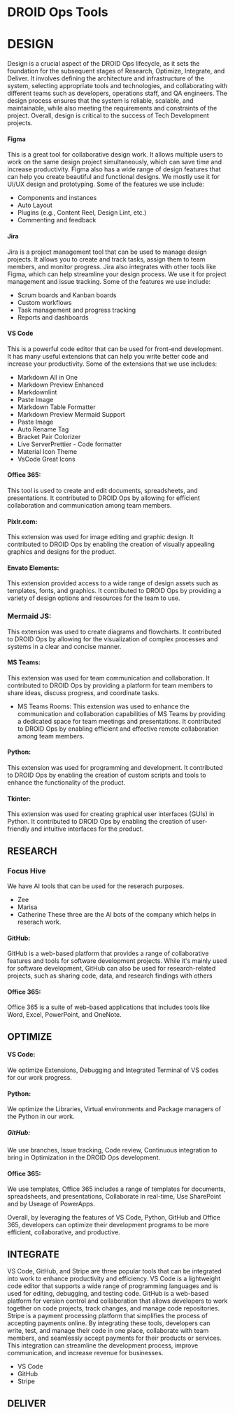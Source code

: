 # DROID Ops Tools

# DESIGN
Design is a crucial aspect of the DROID Ops lifecycle, as it sets the foundation for the subsequent stages of Research, Optimize, Integrate, and Deliver. It involves defining the architecture and infrastructure of the system, selecting appropriate tools and technologies, and collaborating with different teams such as developers, operations staff, and QA engineers. The design process ensures that the system is reliable, scalable, and maintainable, while also meeting the requirements and constraints of the project. Overall, design is critical to the success of Tech Development projects.
 #### Figma
This is a great tool for collaborative design work. It allows multiple users to work on the same design project simultaneously, which can save time and increase productivity. Figma also has a wide range of design features that can help you create beautiful and functional designs. We mostly use it for UI/UX design and prototyping. Some of the features we use include:
- Components and instances
- Auto Layout
- Plugins (e.g., Content Reel, Design Lint, etc.)
- Commenting and feedback
 #### Jira 
Jira is a project management tool that can be used to manage design projects. It allows you to create and track tasks, assign them to team members, and monitor progress. Jira also integrates with other tools like Figma, which can help streamline your design process. We use it for project management and issue tracking. Some of the features we use include:
- Scrum boards and Kanban boards
- Custom workflows
- Task management and progress tracking
- Reports and dashboards
 #### VS Code
This is a powerful code editor that can be used for front-end development. It has many useful extensions that can help you write better code and increase your productivity. Some of the extensions that we use includes:
* Markdown All in One
* Markdown Preview Enhanced
* Markdownlint
* Paste Image
* Markdown Table Formatter
* Markdown Preview Mermaid Support 
* Paste Image 
* Auto Rename Tag
* Bracket Pair Colorizer
* Live ServerPrettier - Code formatter
* Material Icon Theme
* VsCode Great Icons
#### Office 365: 
This tool is used to create and edit documents, spreadsheets, and presentations. It contributed to DROID Ops by allowing for efficient collaboration and communication among team members.
#### Pixlr.com: 
This extension was used for image editing and graphic design. It contributed to DROID Ops by enabling the creation of visually appealing graphics and designs for the product.
#### Envato Elements: 
This extension provided access to a wide range of design assets such as templates, fonts, and graphics. It contributed to DROID Ops by providing a variety of design options and resources for the team to use.
### Mermaid JS: 
This extension was used to create diagrams and flowcharts. It contributed to DROID Ops by allowing for the visualization of complex processes and systems in a clear and concise manner.
#### MS Teams: 
This extension was used for team communication and collaboration. It contributed to DROID Ops by providing a platform for team members to share ideas, discuss progress, and coordinate tasks.
* MS Teams Rooms: 
This extension was used to enhance the communication and collaboration capabilities of MS Teams by providing a dedicated space for team meetings and presentations. It contributed to DROID Ops by enabling efficient and effective remote collaboration among team members.
#### Python: 
This extension was used for programming and development. It contributed to DROID Ops by enabling the creation of custom scripts and tools to enhance the functionality of the product.
#### Tkinter: 
This extension was used for creating graphical user interfaces (GUIs) in Python. It contributed to DROID Ops by enabling the creation of user-friendly and intuitive interfaces for the product.
## RESEARCH
### Focus Hive
We have AI tools that can be used for the reserach purposes.
* Zee
* Marisa
* Catherine
These three are the AI bots of the company which helps in reserach work.
#### GitHub: 
GitHub is a web-based platform that provides a range of collaborative features and tools for software development projects. While it's mainly used for software development, GitHub can also be used for research-related projects, such as sharing code, data, and research findings with others
#### Office 365:
Office 365 is a suite of web-based applications that includes tools like Word, Excel, PowerPoint, and OneNote.
## OPTIMIZE
#### VS Code:
We optimize Extensions, Debugging and Integrated Terminal of VS codes for our work progress.
#### Python:
We optimize the Libraries, Virtual environments and Package managers of the Python in our work. 
##### GitHub:
We use branches, Issue tracking, Code review, Continuous integration to bring in Optimization in the DROID Ops development. 
#### Office 365:
We use templates, Office 365 includes a range of templates for documents, spreadsheets, and presentations, Collaborate in real-time, Use SharePoint and by Useage of PowerApps.

Overall, by leveraging the features of VS Code, Python, GitHub and Office 365, developers can optimize their development programs to be more efficient, collaborative, and productive.
## INTEGRATE 
VS Code, GitHub, and Stripe are three popular tools that can be integrated into work to enhance productivity and efficiency. VS Code is a lightweight code editor that supports a wide range of programming languages and is used for editing, debugging, and testing code. GitHub is a web-based platform for version control and collaboration that allows developers to work together on code projects, track changes, and manage code repositories. Stripe is a payment processing platform that simplifies the process of accepting payments online. By integrating these tools, developers can write, test, and manage their code in one place, collaborate with team members, and seamlessly accept payments for their products or services. This integration can streamline the development process, improve communication, and increase revenue for businesses.
  * VS Code
  * GitHub
  * Stripe

## DELIVER


